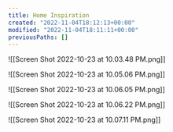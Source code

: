 ```yaml
---
title: Home Inspiration
created: "2022-11-04T18:12:13+00:00"
modified: "2022-11-04T18:11:11+00:00"
previousPaths: []
---
```

 

![[Screen Shot 2022-10-23 at 10.03.48 PM.png]]

![[Screen Shot 2022-10-23 at 10.05.06 PM.png]]

![[Screen Shot 2022-10-23 at 10.06.05 PM.png]]

![[Screen Shot 2022-10-23 at 10.06.22 PM.png]]

![[Screen Shot 2022-10-23 at 10.07.11 PM.png]]